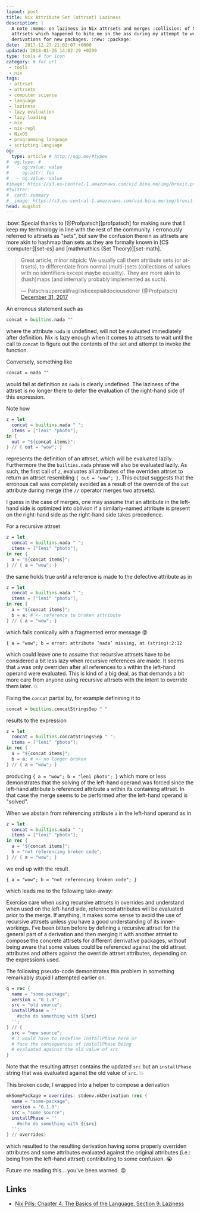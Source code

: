 ```yaml
---
layout: post
title: Nix Attribute Set (attrset) Laziness
description: |
  A note :memo: on laziness in Nix attrsets and merges :collision: of Nix
  attrsets which happened to bite me in the ass during my attempt to write a few
  derivations for new packages. :new: :package:
date:  2017-12-27 21:02:07 +0000
updated: 2018-01-26 14:02:29 +0200
type: tools # for icon
category: # for url
 - tools
 - nix
tags:
 - attrset
 - attrsets
 - computer science
 - language
 - laziness
 - lazy evaluation
 - lazy loading
 - nix
 - nix-repl
 - NixOS
 - programming language
 - scripting language
og:
  type: article # http://ogp.me/#types
#  og:type: #
#   - og:value: value
#     og:attr: foo
#   - og:value: value
#image: https://s3.eu-central-1.amazonaws.com/vid.bina.me/img/brexit.png
#twitter:
#  card: summary
#  image: https://s3.eu-central-1.amazonaws.com/vid.bina.me/img/brexit.png
head: mugshot
---
```


<div class="element note">
:bow: Special thanks to [@Profpatsch][profpatsch] for making sure that I keep
my terminology in line with the rest of the community. I erronously referred to
attrsets as "sets", but saw the confusion therein as attrsets are more akin to
hashmap than sets as they are formally known in [CS :computer:][set-cs] and
[mathmathics (Set Theory)][set-math].
</div>

<div class="element tweet">
  <blockquote class="twitter-tweet" data-lang="en"><p lang="en" dir="ltr">Great article, minor nitpick: We usually call them attribute sets (or attrsets), to differentiate from normal (multi-)sets (collections of values with no identifiers except maybe equality). They are more akin to (hash)maps (and internally probably implemented as such).</p>&mdash; Patschisupercalifragilisticexpialidociousdöner (@Profpatsch) <a href="https://twitter.com/Profpatsch/status/947462980568059905?ref_src=twsrc%5Etfw">December 31, 2017</a></blockquote>
<script async src="https://platform.twitter.com/widgets.js" charset="utf-8"></script>

</div>
An erronous statement such as

```nix
concat = builtins.nada ""
```

where the attribute `nada` is undefined, will not be evaluated immediately
after definition. Nix is lazy enough when it comes to attrsets to wait until
the call to `concat` to figure out the contents of the set and attempt to invoke
the function.

Conversely, something like

```nix
concat = nada ""
```

would fail at definition as `nada` is clearly undefined. The laziness of the
attrset is no longer there to defer the evaluation of the right-hand side of
this expression.

Note how

```nix
z = let
  concat = builtins.nada " ";
  items = ["leni" "photo"];
in {
  out = "${concat items}";
} // { out = "wow"; }
```

represents the definition of an attrset, which will be evaluated lazily.
Furthermore the the `builtins.nada` phrase will also be evaluated lazily. As
such, the first call of `z`, evaluates all attributes of the overriden attrset
to return an attrset resembling `{ out = "wow"; }`. This output suggests that
the erronous call was completely avoided as a result of the override of the
`out` attribute during merge (the `//` operator merges two attrsets).

I guess in the case of merges, one may assume that an attribute in the
left-hand side is optimized into oblivion if a similarly-named attribute is
present on the right-hand side as the right-hand side takes precedence.

For a recursive attrset

```nix
z = let
  concat = builtins.nada " ";
  items = ["leni" "photo"];
in rec {
  a = "${concat items}";
} // { a = "wow"; }
```

the same holds true *until* a reference is made to the defective attribute as in

```nix
z = let
  concat = builtins.nada " ";
  items = ["leni" "photo"];
in rec {
  a = "${concat items}";
  b = a; # <- reference to broken attribute
} // { a = "wow"; }
```

which fails comically with a fragmented error message :stuck_out_tongue_closed_eyes:

```
{ a = "wow"; b = error: attribute ‘nada’ missing, at (string):2:12
```

which could leave one to assume that recursive attrsets have to be considered
a bit less lazy when recursive references are made. It seems that `a` was
only overriden after all references to `a` within the left-hand operand were
evaluated. This is kind of a big deal, as that demands a bit more care from
anyone using recursive attrsets with the intent to override them later. :boom:

Fixing the `concat` partial by, for example definining it to

```nix
concat = builtins.concatStringsSep " "
```

results to the expression

```nix
z = let
  concat = builtins.concatStringsSep " ";
  items = ["leni" "photo"];
in rec {
  a = "${concat items}";
  b = a; # <- no longer broken
} // { a = "wow"; }
```

producing `{ a = "wow"; b = "leni photo"; }` which more or less demonstrates
that the solving of the left-hand operand was forced since the left-hand
attribute `b` referenced attribute `a` within its containing attrset. In that
case the merge seems to be performed after the left-hand operand is "solved".


When we abstain from referencing attribute `a` in the left-hand operand as in

```nix
z = let
  concat = builtins.nada " ";
  items = ["leni" "photo"];
in rec {
  a = "${concat items}";
  b = "not referencing broken code";
} // { a = "wow"; }
```

we end up with the result

```
{ a = "wow"; b = "not referencing broken code"; }
```

which leads me to the following take-away:

<div class="element note">
Exercise care when using recursive attrsets in overrides and understand when
used on the left-hand side, referenced attributes will be evaluated prior to
the merge.  If anything, it makes some sense to avoid the use of recursive
attrsets unless you have a good understanding of its inner-workings. I've been
bitten before by defining a recursive attrset for the general part of a
derivation and then merging it with another attrset to compose the concrete
attrsets for different derrivative packages, without being aware that some
values could be referenced against the old attrset attributes and others
against the override attrset attributes, depending on the expressions used.
</div>

The following pseudo-code demonstrates this problem in something remarkably stupid
I attempted earlier on.

```nix
q = rec {
  name = "some-package";
  version = "0.1.0";
  src = "old source";
  installPhase = ''
    #echo do something with ${src}
  '';
} // {
  src = "new source";
  # I would have to redefine installPhase here or
  # face the consequences of installPhase being
  # evaluated against the old value of src
}
```

Note that the resulting attrset contains the updated `src` but an `installPhase`
string that was evaluated against the old value of `src`. :boom:

This broken code, I wrapped into a helper to compose a derivation

```nix
mkSomePackage = overrides: stdenv.mkDerivation (rec {
  name = "some-package";
  version = "0.1.0";
  src = "some source";
  installPhase = ''
    #echo do something with ${src}
  '';
} // overrides)
```

which resulted to the resulting derivation having some properly overriden
attributes and some attributes evaluated against the original attributes
(i.e.: being from the left-hand attrset) contributing to some confusion. :sob:

Future me reading this... you've been warned. :rage:

## Links

 - [Nix Pills: Chapter 4. The Basics of the Language, Section 9. Laziness][nix-pill-basics]

[profpatsch]: http://profpatsch.de/
[set-math]: https://en.wikipedia.org/wiki/Set_(mathematics)
[set-cs]: https://en.wikipedia.org/wiki/Set_(abstract_data_type)
[nix-pill-basics]: https://nixos.org/nixos/nix-pills/basics-of-language.html#idm140737316523008
